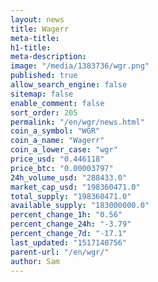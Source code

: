 ```yaml
---
layout: news
title: Wagerr
meta-title: 
h1-title: 
meta-description: 
image: "/media/1383736/wgr.png"
published: true
allow_search_engine: false
sitemap: false
enable_comment: false
sort_order: 205
permalink: "/en/wgr/news.html"
coin_a_symbol: "WGR"
coin_a_name: "Wagerr"
coin_a_lower_case: "wgr"
price_usd: "0.446118"
price_btc: "0.00003797"
24h_volume_usd: "288433.0"
market_cap_usd: "198360471.0"
total_supply: "198360471.0"
available_supply: "183000000.0"
percent_change_1h: "0.56"
percent_change_24h: "-3.79"
percent_change_7d: "-17.1"
last_updated: "1517140756"
parent-url: "/en/wgr/"
author: Sam
---
```


